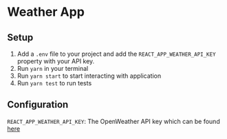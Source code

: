 # Weather App

## Setup

1. Add a `.env` file to your project and add the `REACT_APP_WEATHER_API_KEY` property with your API key.
2. Run `yarn` in your terminal
3. Run `yarn start` to start interacting with application
4. Run `yarn test` to run tests

## Configuration

`REACT_APP_WEATHER_API_KEY`: The OpenWeather API key which can be found [here](https://home.openweathermap.org/api_keys)
